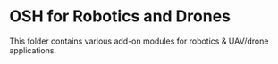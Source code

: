# OSH for Robotics and Drones

This folder contains various add-on modules for robotics & UAV/drone applications.
